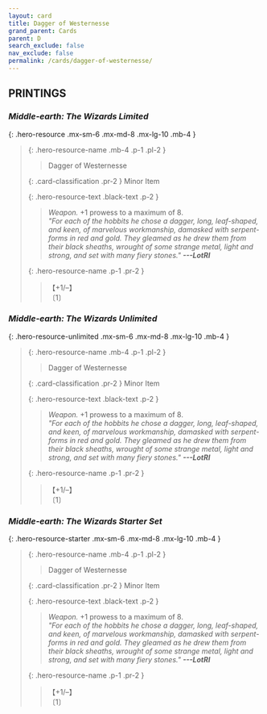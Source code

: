 ```yaml
---
layout: card
title: Dagger of Westernesse
grand_parent: Cards
parent: D
search_exclude: false
nav_exclude: false
permalink: /cards/dagger-of-westernesse/
---
```


## PRINTINGS


### _Middle-earth: The Wizards Limited_

{: .hero-resource .mx-sm-6 .mx-md-8 .mx-lg-10 .mb-4 }
> {: .hero-resource-name .mb-4 .p-1 .pl-2 }
> > <div class="card-mp"></div>
> > <div class="card-name">Dagger of Westernesse</div>
>
> {: .card-classification .pr-2 }
> Minor Item
>
> {: .hero-resource-text .black-text .p-2 }
> > _Weapon._ +1 prowess to a maximum of 8. <br>_"For each of the hobbits he chose a dagger, long, leaf-shaped, and keen, of marvelous workmanship, damasked with serpent-forms in red and gold. They gleamed as he drew them from their black sheaths, wrought of some strange metal, light and strong, and set with many fiery stones."_ ***---&#65279;LotRI*** 
> 
> {: .hero-resource-name .p-1 .pr-2 }
> > <div class="card-shield">【+1/&ndash;】</div>
> > <div class="card-corruption">〔1〕</div>

### _Middle-earth: The Wizards Unlimited_

{: .hero-resource-unlimited .mx-sm-6 .mx-md-8 .mx-lg-10 .mb-4 }
> {: .hero-resource-name .mb-4 .p-1 .pl-2 }
> > <div class="card-mp"></div>
> > <div class="card-name">Dagger of Westernesse</div>
>
> {: .card-classification .pr-2 }
> Minor Item
>
> {: .hero-resource-text .black-text .p-2 }
> > _Weapon._ +1 prowess to a maximum of 8. <br>_"For each of the hobbits he chose a dagger, long, leaf-shaped, and keen, of marvelous workmanship, damasked with serpent-forms in red and gold. They gleamed as he drew them from their black sheaths, wrought of some strange metal, light and strong, and set with many fiery stones."_ ***---&#65279;LotRI*** 
> 
> {: .hero-resource-name .p-1 .pr-2 }
> > <div class="card-shield">【+1/&ndash;】</div>
> > <div class="card-corruption">〔1〕</div>

### _Middle-earth: The Wizards Starter Set_

{: .hero-resource-starter .mx-sm-6 .mx-md-8 .mx-lg-10 .mb-4 }
> {: .hero-resource-name .mb-4 .p-1 .pl-2 }
> > <div class="card-mp"></div>
> > <div class="card-name">Dagger of Westernesse</div>
>
> {: .card-classification .pr-2 }
> Minor Item
>
> {: .hero-resource-text .black-text .p-2 }
> > _Weapon._ +1 prowess to a maximum of 8. <br>_"For each of the hobbits he chose a dagger, long, leaf-shaped, and keen, of marvelous workmanship, damasked with serpent-forms in red and gold. They gleamed as he drew them from their black sheaths, wrought of some strange metal, light and strong, and set with many fiery stones."_ ***---&#65279;LotRI*** 
> 
> {: .hero-resource-name .p-1 .pr-2 }
> > <div class="card-shield">【+1/&ndash;】</div>
> > <div class="card-corruption">〔1〕</div>
